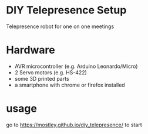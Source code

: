# DIY Telepresence Setup
Telepresence robot for one on one meetings

# Hardware

* AVR microcontroller (e.g. Arduino Leonardo/Micro)
* 2 Servo motors (e.g. HS-422)
* some 3D printed parts
* a smartphone with chrome or firefox installed

# usage
go to https://mostley.github.io/diy_telepresence/ to start
